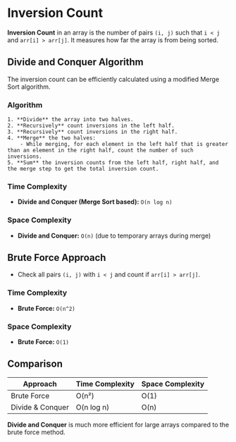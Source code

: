# Inversion Count

**Inversion Count** in an array is the number of pairs `(i, j)` such that `i < j` and `arr[i] > arr[j]`. It measures how far the array is from being sorted.

## Divide and Conquer Algorithm

The inversion count can be efficiently calculated using a modified Merge Sort algorithm.

### Algorithm
```
1. **Divide** the array into two halves.
2. **Recursively** count inversions in the left half.
3. **Recursively** count inversions in the right half.
4. **Merge** the two halves:
    - While merging, for each element in the left half that is greater than an element in the right half, count the number of such inversions.
5. **Sum** the inversion counts from the left half, right half, and the merge step to get the total inversion count.
```
### Time Complexity

- **Divide and Conquer (Merge Sort based):** `O(n log n)`

### Space Complexity

- **Divide and Conquer:** `O(n)` (due to temporary arrays during merge)

## Brute Force Approach

- Check all pairs `(i, j)` with `i < j` and count if `arr[i] > arr[j]`.

### Time Complexity

- **Brute Force:** `O(n^2)`

### Space Complexity

- **Brute Force:** `O(1)`

## Comparison

| Approach         | Time Complexity | Space Complexity |
|------------------|----------------|------------------|
| Brute Force      | O(n²)          | O(1)             |
| Divide & Conquer | O(n log n)     | O(n)             |

**Divide and Conquer** is much more efficient for large arrays compared to the brute force method.